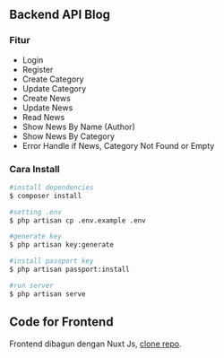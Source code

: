 
## Backend API Blog
### Fitur
- Login
- Register
- Create Category
- Update Category
- Create News
- Update News
- Read News
- Show News By Name (Author)
- Show News By Category
- Error Handle if News, Category Not Found or Empty

### Cara Install
```bash
#install dependencies
$ composer install

#setting .env
$ php artisan cp .env.example .env

#generate key
$ php artisan key:generate

#install passport key
$ php artisan passport:install

#run server
$ php artisan serve
```

## Code for Frontend

Frontend dibagun dengan Nuxt Js, [clone repo](https://github.com/andes2912/frontend-blog).

